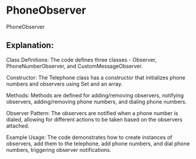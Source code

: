 # PhoneObserver
PhoneObserver

## Explanation:
Class Definitions:
The code defines three classes - Observer, PhoneNumberObserver, and CustomMessageObserver.

Constructor:
The Telephone class has a constructor that initializes phone numbers and observers using Set and an array.

Methods:
Methods are defined for adding/removing observers, notifying observers, adding/removing phone numbers, and dialing phone numbers.

Observer Pattern:
The observers are notified when a phone number is dialed, allowing for different actions to be taken based on the observers attached.

Example Usage:
The code demonstrates how to create instances of observers, add them to the telephone, add phone numbers, and dial phone numbers, triggering observer notifications.
